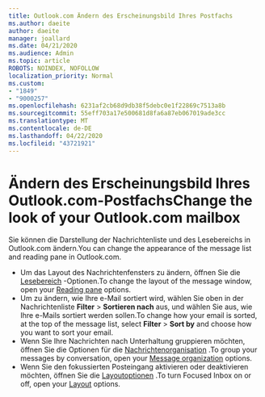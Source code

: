 ```yaml
---
title: Outlook.com Ändern des Erscheinungsbild Ihres Postfachs
ms.author: daeite
author: daeite
manager: joallard
ms.date: 04/21/2020
ms.audience: Admin
ms.topic: article
ROBOTS: NOINDEX, NOFOLLOW
localization_priority: Normal
ms.custom:
- "1849"
- "9000257"
ms.openlocfilehash: 6231af2cb68d9db38f5debc0e1f22869c7513a8b
ms.sourcegitcommit: 55eff703a17e500681d8fa6a87eb067019ade3cc
ms.translationtype: MT
ms.contentlocale: de-DE
ms.lasthandoff: 04/22/2020
ms.locfileid: "43721921"
---
```

# <a name="change-the-look-of-your-outlookcom-mailbox"></a><span data-ttu-id="0736a-102">Ändern des Erscheinungsbild Ihres Outlook.com-Postfachs</span><span class="sxs-lookup"><span data-stu-id="0736a-102">Change the look of your Outlook.com mailbox</span></span>

<span data-ttu-id="0736a-103">Sie können die Darstellung der Nachrichtenliste und des Lesebereichs in Outlook.com ändern.</span><span class="sxs-lookup"><span data-stu-id="0736a-103">You can change the appearance of the message list and reading pane in Outlook.com.</span></span>

- <span data-ttu-id="0736a-104">Um das Layout des Nachrichtenfensters zu ändern, öffnen Sie die [Lesebereich](https://outlook.live.com/mail/options/mail/layout/readingPane) -Optionen.</span><span class="sxs-lookup"><span data-stu-id="0736a-104">To change the layout of the message window, open your [Reading pane](https://outlook.live.com/mail/options/mail/layout/readingPane) options.</span></span>
- <span data-ttu-id="0736a-105">Um zu ändern, wie Ihre e-Mail sortiert wird, wählen Sie oben in der Nachrichtenliste **Filter** > **Sortieren nach** aus, und wählen Sie aus, wie Ihre e-Mails sortiert werden sollen.</span><span class="sxs-lookup"><span data-stu-id="0736a-105">To change how your email is sorted, at the top of the message list, select **Filter** > **Sort by** and choose how you want to sort your email.</span></span>
- <span data-ttu-id="0736a-106">Wenn Sie Ihre Nachrichten nach Unterhaltung gruppieren möchten, öffnen Sie die Optionen für die [Nachrichtenorganisation](https://outlook.live.com/mail/options/mail/layout/conversations) .</span><span class="sxs-lookup"><span data-stu-id="0736a-106">To group your messages by conversation, open your [Message organization](https://outlook.live.com/mail/options/mail/layout/conversations) options.</span></span>
- <span data-ttu-id="0736a-107">Wenn Sie den fokussierten Posteingang aktivieren oder deaktivieren möchten, öffnen Sie die [Layoutoptionen](https://outlook.live.com/mail/options/mail/layout/focused) .</span><span class="sxs-lookup"><span data-stu-id="0736a-107">To turn Focused Inbox on or off, open your [Layout](https://outlook.live.com/mail/options/mail/layout/focused) options.</span></span>